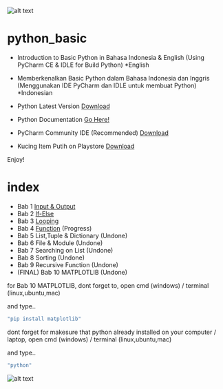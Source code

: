 ![alt text](https://github.com/kataponcoe/python_basic/blob/master/core/screenshoot/logo_project.jpg)

# python_basic
- Introduction to Basic Python in Bahasa Indonesia &amp; English (Using PyCharm CE &amp; IDLE for Build Python) *English
- Memberkenalkan Basic Python dalam Bahasa Indonesia dan Inggris (Menggunakan IDE PyCharm dan IDLE untuk membuat Python) *Indonesian

- Python Latest Version [Download](https://www.python.org/downloads/)
- Python Documentation [Go Here!](https://www.python.org/doc/)
- PyCharm Community IDE (Recommended) [Download](https://www.jetbrains.com/pycharm/download/)
- Kucing Item Putih on Playstore [Download](https://play.google.com/store/apps/details?id=id.kataponcoe.kucingitemputih)

Enjoy!

# index
- Bab 1 [Input & Output](https://github.com/kataponcoe/Python_Bab1)
- Bab 2 [If-Else](https://github.com/kataponcoe/python_bab2_if-else)
- Bab 3 [Looping](https://github.com/kataponcoe/python_bab3_looping)
- Bab 4 [Function](https://github.com/kataponcoe/python_bab4_function) (Progress)
- Bab 5 List,Tuple & Dictionary (Undone)
- Bab 6 File & Module (Undone)
- Bab 7 Searching on List (Undone)
- Bab 8 Sorting (Undone)
- Bab 9 Recursive Function (Undone)
- (FINAL) Bab 10 MATPLOTLIB (Undone)

for Bab 10 MATPLOTLIB, dont forget to, open cmd (windows) / terminal (linux,ubuntu,mac)

and type..

```javascript
"pip install matplotlib"
```

dont forget for makesure that python already installed on your computer / laptop, open cmd (windows) / terminal (linux,ubuntu,mac)

and type..

```javascript
"python"
```

![alt text](https://github.com/kataponcoe/python_basic/blob/master/core/screenshoot/verpython.png)

